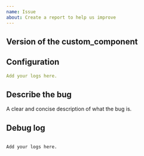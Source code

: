 ```yaml
---
name: Issue
about: Create a report to help us improve
---
```


<!-- Before you open a new issue, search through the existing issues to see if others have had the same problem.

Issues not containing the minimum requirements will be closed:

- Issues without a description (using the header is not good enough) will be closed.
- Issues without debug logging will be closed.
- Issues without configuration will be closed

-->

<!-- trunk-ignore(markdownlint/MD041) -->

## Version of the custom_component

<!-- If you are not using the newest version, download and try that before opening an issue
If you are unsure about the version check the const.py file.
-->

## Configuration

```yaml
Add your logs here.
```

## Describe the bug

A clear and concise description of what the bug is.

## Debug log

<!-- To enable debug logs check this https://www.home-assistant.io/components/logger/ -->

```text

Add your logs here.

```
